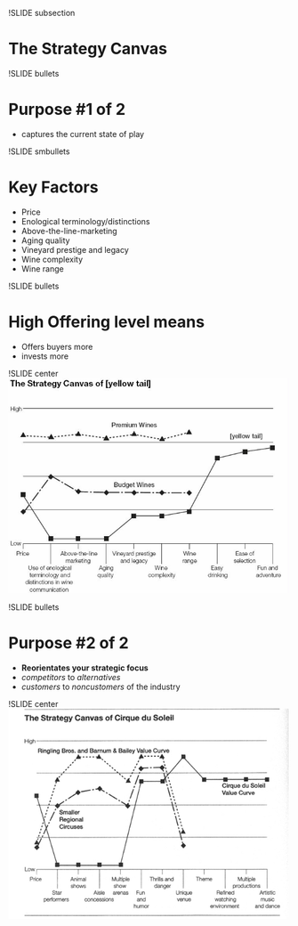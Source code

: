 !SLIDE subsection
# The Strategy Canvas

!SLIDE bullets
# Purpose #1 of 2
* captures the current state of play

!SLIDE smbullets
# Key Factors
* Price
* Enological terminology/distinctions
* Above-the-line-marketing
* Aging quality
* Vineyard prestige and legacy
* Wine complexity
* Wine range

!SLIDE bullets
# High Offering level means
* Offers buyers more
* invests more

!SLIDE center
![Yellow Tail Strategy Canvas](yellowtail_strategy_canvas.jpg)

!SLIDE bullets
# Purpose #2 of 2
* **Reorientates your strategic focus**
* _competitors_ to _alternatives_
* _customers_ to _noncustomers_ of the industry

!SLIDE center
![Cirque du Soleil Strategy Canvas](cirquedusoleil_strategy_canvas.png)